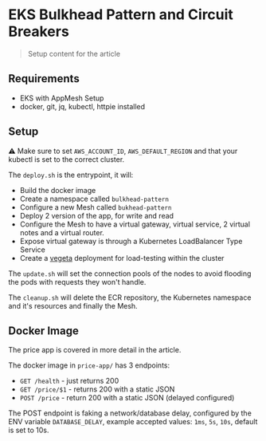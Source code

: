 # EKS Bulkhead Pattern and Circuit Breakers
> Setup content for the article

## Requirements

* EKS with AppMesh Setup
* docker, git, jq, kubectl, httpie installed

## Setup

⚠️  Make sure to set `AWS_ACCOUNT_ID`, `AWS_DEFAULT_REGION` and that your kubectl is set to the correct cluster.

The `deploy.sh` is the entrypoint, it will:

* Build the docker image
* Create a namespace called `bulkhead-pattern`
* Configure a new Mesh called `bukhead-pattern`
* Deploy 2 version of the app, for write and read
* Configure the Mesh to have a virtual gateway, virtual service, 2 virtual notes and a virtual router.
* Expose virtual gateway is through a Kubernetes LoadBalancer Type Service
* Create a [vegeta](https://github.com/tsenart/vegeta) deployment for load-testing within the cluster

The `update.sh` will set the connection pools of the nodes to avoid flooding the pods with requests they won't handle.

The `cleanup.sh` will delete the ECR repository, the Kubernetes namespace and it's resources and finally the Mesh.

## Docker Image

The price app is covered in more detail in the article.

The docker image in `price-app/` has 3 endpoints:

* `GET /health` - just returns 200
* `GET /price/$1` - returns 200 with a static JSON
* `POST /price` - return 200 with a static JSON (delayed configured)

The POST endpoint is faking a network/database delay, configured by the ENV variable `DATABASE_DELAY`, example accepted values: `1ms`, `5s`, `10s`, default is set to 10s.
